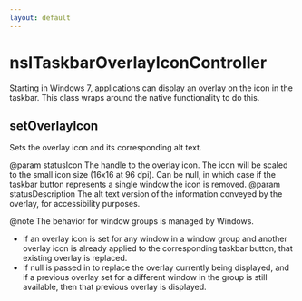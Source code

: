 ```yaml
---
layout: default
---
```


# nsITaskbarOverlayIconController #

Starting in Windows 7, applications can display an overlay on the icon in
the taskbar. This class wraps around the native functionality to do this.


## setOverlayIcon ##

Sets the overlay icon and its corresponding alt text.

@param statusIcon The handle to the overlay icon. The icon will be scaled
                  to the small icon size (16x16 at 96 dpi). Can be null, in
                  which case if the taskbar button represents a single window
                  the icon is removed.
@param statusDescription The alt text version of the information
                         conveyed by the overlay, for accessibility
                         purposes.

@note The behavior for window groups is managed by Windows.
- If an overlay icon is set for any window in a window group and another
  overlay icon is already applied to the corresponding taskbar button, that
  existing overlay is replaced.
- If null is passed in to replace the overlay currently being displayed,
  and if a previous overlay set for a different window in the group is
  still available, then that previous overlay is displayed.

